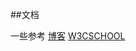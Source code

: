 ##文档


一些参考
[博客](http://www.cnblogs.com/polk6/p/5045277.html)
[W3CSCHOOL](http://www.cnblogs.com/polk6/p/5045277.html)